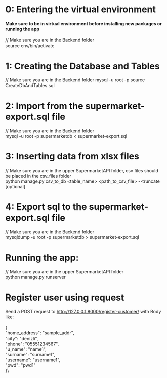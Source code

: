 # 0: Entering the virtual environment 
#### Make sure to be in virtual environment before installing new packages or running the app
// Make sure you are in the Backend folder\
source env/bin/activate

# 1: Creating the Database and Tables
// Make sure you are in the Backend folder
mysql -u root -p source CreateDbAndTables.sql

# 2: Import from the supermarket-export.sql file
// Make sure you are in the Backend folder\
mysql -u root -p supermarketdb < supermarket-export.sql

# 3: Inserting data from xlsx files
// Make sure you are in the upper SupermarketAPI folder, csv files should be placed in the csv_files folder\
python manage.py csv_to_db <table_name> <path_to_csv_file> --truncate [optional]

# 4: Export sql to the supermarket-export.sql file
// Make sure you are in the Backend folder\
mysqldump -u root -p supermarketdb > supermarket-export.sql

# Running the app:
// Make sure you are in the upper SupermarketAPI folder\
python manage.py runserver

# Register user using request
Send a POST request to http://127.0.0.1:8000/register-customer/ with Body like:\
\
{\
    "home_address": "sample_addr",\
    "city": "denizli",\
    "phone": "05551234567",\
    "u_name": "name1",\
    "surname": "surname1",\
    "username": "username1",\
    "pwd": "pwd1"\
}\
